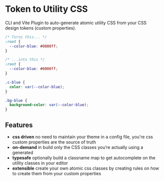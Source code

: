 # Token to Utility CSS

CLI and Vite Plugin to auto-generate atomic utility CSS from your CSS design tokens (custom properties).

```css
/* Turns this... */
:root {
  --color-blue: #0000ff;
}

/* ...into this */
:root {
  --color-blue: #0000ff;
}

.c-blue {
  color: var(--color-blue);
}

.bg-blue {
  background-color: var(--color-blue);
}
```

## Features

- **css driven** no need to maintain your theme in a config file, you're css custom properties are the source of truth
- **on-demand** in build only the CSS classes you’re actually using a generated
- **typesafe** optionally build a classname map to get autocomplete on the utility classes in your editor
- **extensible** create your own atomic css classes by creating rules on how to create them from your custom properties
